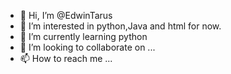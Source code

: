 - 👋 Hi, I’m @EdwinTarus
- 👀 I’m interested in python,Java and html for now.
- 🌱 I’m currently learning python
- 💞️ I’m looking to collaborate on ...
- 📫 How to reach me ...

<!---
EdwinTarus/EdwinTarus is a ✨ special ✨ repository because its `README.md` (this file) appears on your GitHub profile.
You can click the Preview link to take a look at your changes.
--->

